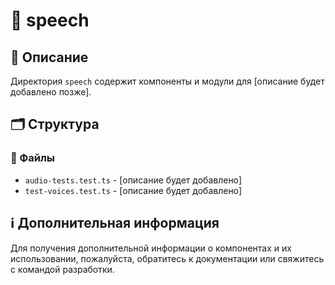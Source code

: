 # 📁 speech

## 📝 Описание
Директория `speech` содержит компоненты и модули для [описание будет добавлено позже].

## 🗂️ Структура

### 📄 Файлы

- `audio-tests.test.ts` - [описание будет добавлено]
- `test-voices.test.ts` - [описание будет добавлено]

## ℹ️ Дополнительная информация

Для получения дополнительной информации о компонентах и их использовании, пожалуйста, обратитесь к документации или свяжитесь с командой разработки.

